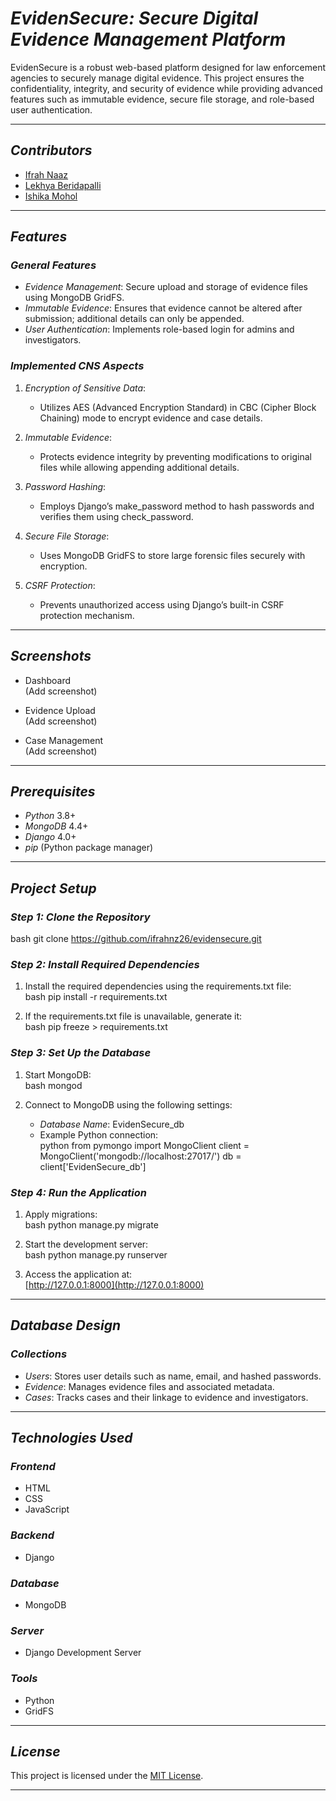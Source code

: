 # *EvidenSecure: Secure Digital Evidence Management Platform*

EvidenSecure is a robust web-based platform designed for law enforcement agencies to securely manage digital evidence. This project ensures the confidentiality, integrity, and security of evidence while providing advanced features such as immutable evidence, secure file storage, and role-based user authentication.

---

## *Contributors*

- [Ifrah Naaz](https://github.com/ifrahnz26)  
- [Lekhya Beridapalli](https://github.com/LekhyaBiridepalli)  
- [Ishika Mohol](https://github.com/justishika)  

---

## *Features*

### *General Features*
- *Evidence Management*: Secure upload and storage of evidence files using MongoDB GridFS.  
- *Immutable Evidence*: Ensures that evidence cannot be altered after submission; additional details can only be appended.  
- *User Authentication*: Implements role-based login for admins and investigators.

### *Implemented CNS Aspects*
1. *Encryption of Sensitive Data*:  
   - Utilizes AES (Advanced Encryption Standard) in CBC (Cipher Block Chaining) mode to encrypt evidence and case details.

2. *Immutable Evidence*:  
   - Protects evidence integrity by preventing modifications to original files while allowing appending additional details.

3. *Password Hashing*:  
   - Employs Django’s make_password method to hash passwords and verifies them using check_password.

4. *Secure File Storage*:  
   - Uses MongoDB GridFS to store large forensic files securely with encryption.

5. *CSRF Protection*:  
   - Prevents unauthorized access using Django’s built-in CSRF protection mechanism.

---

## *Screenshots*

- Dashboard  
  (Add screenshot)  

- Evidence Upload  
  (Add screenshot)  

- Case Management  
  (Add screenshot)  

---

## *Prerequisites*

- *Python* 3.8+  
- *MongoDB* 4.4+  
- *Django* 4.0+  
- *pip* (Python package manager)  

---

## *Project Setup*

### *Step 1: Clone the Repository*
bash
git clone https://github.com/ifrahnz26/evidensecure.git


### *Step 2: Install Required Dependencies*
1. Install the required dependencies using the requirements.txt file:  
   bash
   pip install -r requirements.txt
   

2. If the requirements.txt file is unavailable, generate it:  
   bash
   pip freeze > requirements.txt
   

### *Step 3: Set Up the Database*
1. Start MongoDB:  
   bash
   mongod
   

2. Connect to MongoDB using the following settings:  
   - *Database Name*: EvidenSecure_db  
   - Example Python connection:  
     python
     from pymongo import MongoClient
     client = MongoClient('mongodb://localhost:27017/')
     db = client['EvidenSecure_db']
     

### *Step 4: Run the Application*
1. Apply migrations:  
   bash
   python manage.py migrate
   

2. Start the development server:  
   bash
   python manage.py runserver
   

3. Access the application at:  
   [http://127.0.0.1:8000](http://127.0.0.1:8000)

---

## *Database Design*

### *Collections*
- *Users*: Stores user details such as name, email, and hashed passwords.  
- *Evidence*: Manages evidence files and associated metadata.  
- *Cases*: Tracks cases and their linkage to evidence and investigators.  

---

## *Technologies Used*

### *Frontend*  
- HTML  
- CSS  
- JavaScript  

### *Backend*  
- Django  

### *Database*  
- MongoDB  

### *Server*  
- Django Development Server  

### *Tools*  
- Python  
- GridFS  

---

## *License*

This project is licensed under the [MIT License](LICENSE).  

---
